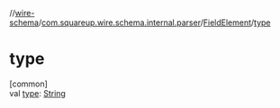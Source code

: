 //[wire-schema](../../../index.md)/[com.squareup.wire.schema.internal.parser](../index.md)/[FieldElement](index.md)/[type](type.md)

# type

[common]\
val [type](type.md): [String](https://kotlinlang.org/api/latest/jvm/stdlib/kotlin/-string/index.html)
